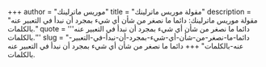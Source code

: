 +++
author = "موريس ماترلينك"
title = "مقولة موريس ماترلينك"
description = "مقولة موريس ماترلينك: دائما ما نصغر من شأن أي شيء بمجرد أن نبدأ في التعبير عنه بالكلمات."
quote = '''دائما ما نصغر من شأن أي شيء بمجرد أن نبدأ في التعبير عنه بالكلمات.''' 
slug = "دائما-ما-نصغر-من-شأن-أي-شيء-بمجرد-أن-نبدأ-في-التعبير-عنه-بالكلمات"
+++
دائما ما نصغر من شأن أي شيء بمجرد أن نبدأ في التعبير عنه بالكلمات.
